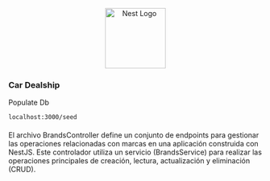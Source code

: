 <p align="center">
  <a href="http://nestjs.com/" target="blank"><img src="https://nestjs.com/img/logo-small.svg" width="120" alt="Nest Logo" /></a>
</p>

### Car Dealship

Populate Db
```
localhost:3000/seed

```
#### 
El archivo BrandsController define un conjunto de endpoints para gestionar las operaciones relacionadas con marcas en una aplicación construida con NestJS. Este controlador utiliza un servicio (BrandsService) para realizar las operaciones principales de creación, lectura, actualización y eliminación (CRUD).
